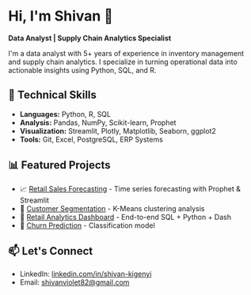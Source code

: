 # Hi, I'm Shivan 👋

**Data Analyst | Supply Chain Analytics Specialist**

I'm a data analyst with 5+ years of experience in inventory management and supply chain analytics. I specialize in turning operational data into actionable insights using Python, SQL, and R.

## 🔧 Technical Skills
- **Languages:** Python, R, SQL
- **Analysis:** Pandas, NumPy, Scikit-learn, Prophet
- **Visualization:** Streamlit, Plotly, Matplotlib, Seaborn, ggplot2
- **Tools:** Git, Excel, PostgreSQL, ERP Systems

## 📊 Featured Projects
- 📈 [Retail Sales Forecasting](https://github.com/shivan-kigenyi/Retail_sales_forecasting) - Time series forecasting with Prophet & Streamlit
- 👥 [Customer Segmentation](https://github.com/shivan-kigenyi/Customer-Segmentation-Using-Clustering) - K-Means clustering analysis
- 💼 [Retail Analytics Dashboard](https://github.com/shivan-kigenyi/Retail_analysis) - End-to-end SQL + Python + Dash
- 🔮 [Churn Prediction](https://github.com/shivan-kigenyi/Customer-churn-Prediction-Project) - Classification model

## 📫 Let's Connect
- LinkedIn: [linkedin.com/in/shivan-kigenyi](https://www.linkedin.com/in/shivan-kigenyi/)
- Email: shivanviolet82@gmail.com
